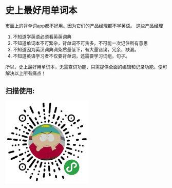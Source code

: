 # 史上最好用单词本
市面上的背单词app都不好用。因为它们的产品经理都不学英语。
这些产品经理
1. 不知道学英语必须看英英词典
2. 不知道单词本不可繁杂，背单词不可贪多，不可能一次记住所有意思
3. 不知道因为英汉词典词条质量低下，有大量错误，冗余，缺漏。
4. 不知道英语学习者不仅要背单词，还需要学习词组，句子。
   
所以，史上最好用单词本，无需查词功能，只需提供全面的编辑和记录功能。便可解决以上所有痛点！

## 扫描使用:
![Alt text](./mpqr_mini.jpg "Optional title")
